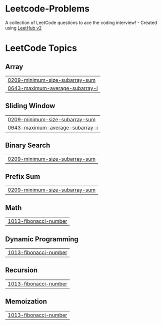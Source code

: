 # Leetcode-Problems
A collection of LeetCode questions to ace the coding interview! - Created using [LeetHub v2](https://github.com/arunbhardwaj/LeetHub-2.0)

<!---LeetCode Topics Start-->
# LeetCode Topics
## Array
|  |
| ------- |
| [0209-minimum-size-subarray-sum](https://github.com/choppabhupathi/Leetcode-Problems/tree/master/0209-minimum-size-subarray-sum) |
| [0643-maximum-average-subarray-i](https://github.com/choppabhupathi/Leetcode-Problems/tree/master/0643-maximum-average-subarray-i) |
## Sliding Window
|  |
| ------- |
| [0209-minimum-size-subarray-sum](https://github.com/choppabhupathi/Leetcode-Problems/tree/master/0209-minimum-size-subarray-sum) |
| [0643-maximum-average-subarray-i](https://github.com/choppabhupathi/Leetcode-Problems/tree/master/0643-maximum-average-subarray-i) |
## Binary Search
|  |
| ------- |
| [0209-minimum-size-subarray-sum](https://github.com/choppabhupathi/Leetcode-Problems/tree/master/0209-minimum-size-subarray-sum) |
## Prefix Sum
|  |
| ------- |
| [0209-minimum-size-subarray-sum](https://github.com/choppabhupathi/Leetcode-Problems/tree/master/0209-minimum-size-subarray-sum) |
## Math
|  |
| ------- |
| [1013-fibonacci-number](https://github.com/choppabhupathi/Leetcode-Problems/tree/master/1013-fibonacci-number) |
## Dynamic Programming
|  |
| ------- |
| [1013-fibonacci-number](https://github.com/choppabhupathi/Leetcode-Problems/tree/master/1013-fibonacci-number) |
## Recursion
|  |
| ------- |
| [1013-fibonacci-number](https://github.com/choppabhupathi/Leetcode-Problems/tree/master/1013-fibonacci-number) |
## Memoization
|  |
| ------- |
| [1013-fibonacci-number](https://github.com/choppabhupathi/Leetcode-Problems/tree/master/1013-fibonacci-number) |
<!---LeetCode Topics End-->